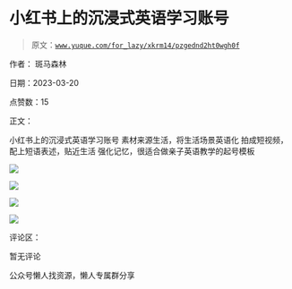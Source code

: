 # 小红书上的沉浸式英语学习账号

> 原文：[`www.yuque.com/for_lazy/xkrm14/pzgednd2ht0wgh0f`](https://www.yuque.com/for_lazy/xkrm14/pzgednd2ht0wgh0f)

作者： 斑马森林

日期：2023-03-20

点赞数：15

正文：

小红书上的沉浸式英语学习账号 素材来源生活，将生活场景英语化 拍成短视频，配上短语表述，贴近生活 强化记忆，很适合做亲子英语教学的起号模板

![](img/c1cd2ddb47f61aeafef4502d8bc58bed.png)  

![](img/d5cbfa1edc8df36e9aa3cee6dcf3fadc.png)  

![](img/84b114534ceb822a4fa76c0fe4b20106.png)  

![](img/ec186659829f3253ce001e4f8d440f26.png)  

评论区：

暂无评论

公众号懒人找资源，懒人专属群分享

